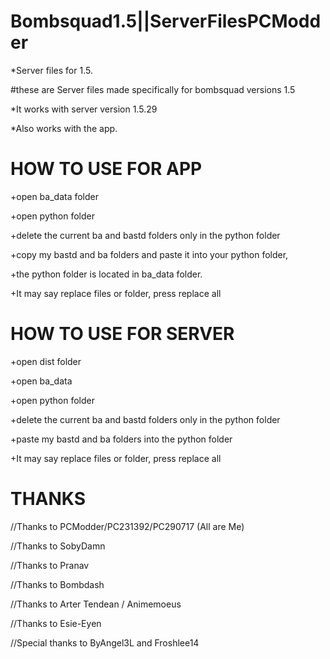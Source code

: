# Bombsquad1.5||ServerFilesPCModder
*Server files for 1.5.

#these are Server files made specifically for bombsquad versions 1.5

*It works with server version 1.5.29

*Also works with the app.


# HOW TO USE FOR APP

+open ba_data folder

+open python folder

+delete the current ba and bastd folders only in the python folder

+copy my bastd and ba folders and paste it into your python folder,

+the python folder is located in ba_data folder.

+It may say replace files or folder, press replace all

# HOW TO USE FOR SERVER

+open dist folder

+open ba_data

+open python folder

+delete the current ba and bastd folders only in the python folder

+paste my bastd and ba folders into the python folder

+It may say replace files or folder, press replace all

# THANKS

//Thanks to PCModder/PC231392/PC290717 (All are Me)

//Thanks to SobyDamn

//Thanks to Pranav

//Thanks to Bombdash

//Thanks to Arter Tendean / Animemoeus

//Thanks to Esie-Eyen

//Special thanks to ByAngel3L and Froshlee14
